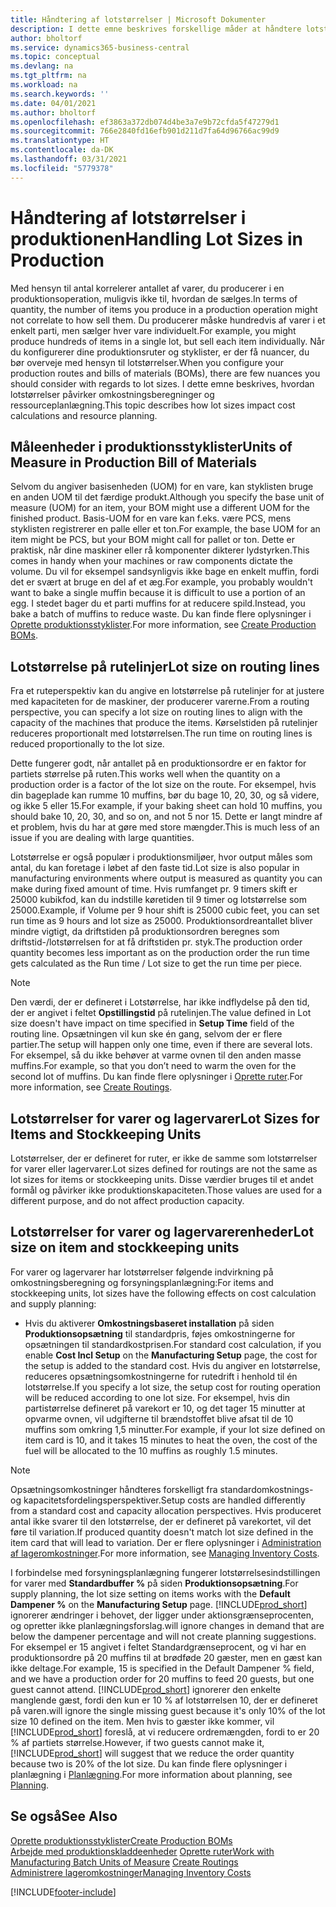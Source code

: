 ```yaml
---
title: Håndtering af lotstørrelser | Microsoft Dokumenter
description: I dette emne beskrives forskellige måder at håndtere lotstørrelser på.
author: bholtorf
ms.service: dynamics365-business-central
ms.topic: conceptual
ms.devlang: na
ms.tgt_pltfrm: na
ms.workload: na
ms.search.keywords: ''
ms.date: 04/01/2021
ms.author: bholtorf
ms.openlocfilehash: ef3863a372db074d4be3a7e9b72cfda5f47279d1
ms.sourcegitcommit: 766e2840fd16efb901d211d7fa64d96766ac99d9
ms.translationtype: HT
ms.contentlocale: da-DK
ms.lasthandoff: 03/31/2021
ms.locfileid: "5779378"
---
```

# <a name="handling-lot-sizes-in-production"></a><span data-ttu-id="15588-103">Håndtering af lotstørrelser i produktionen</span><span class="sxs-lookup"><span data-stu-id="15588-103">Handling Lot Sizes in Production</span></span>
<span data-ttu-id="15588-104">Med hensyn til antal korrelerer antallet af varer, du producerer i en produktionsoperation, muligvis ikke til, hvordan de sælges.</span><span class="sxs-lookup"><span data-stu-id="15588-104">In terms of quantity, the number of items you produce in a production operation might not correlate to how sell them.</span></span> <span data-ttu-id="15588-105">Du producerer måske hundredvis af varer i et enkelt parti, men sælger hver vare individuelt.</span><span class="sxs-lookup"><span data-stu-id="15588-105">For example, you might produce hundreds of items in a single lot, but sell each item individually.</span></span> <span data-ttu-id="15588-106">Når du konfigurerer dine produktionsruter og styklister, er der få nuancer, du bør overveje med hensyn til lotstørrelser.</span><span class="sxs-lookup"><span data-stu-id="15588-106">When you configure your production routes and bills of materials (BOMs), there are few nuances you should consider with regards to lot sizes.</span></span> <span data-ttu-id="15588-107">I dette emne beskrives, hvordan lotstørrelser påvirker omkostningsberegninger og ressourceplanlægning.</span><span class="sxs-lookup"><span data-stu-id="15588-107">This topic describes how lot sizes impact cost calculations and resource planning.</span></span>

## <a name="units-of-measure-in-production-bill-of-materials"></a><span data-ttu-id="15588-108">Måleenheder i produktionsstyklister</span><span class="sxs-lookup"><span data-stu-id="15588-108">Units of Measure in Production Bill of Materials</span></span>
<span data-ttu-id="15588-109">Selvom du angiver basisenheden (UOM) for en vare, kan styklisten bruge en anden UOM til det færdige produkt.</span><span class="sxs-lookup"><span data-stu-id="15588-109">Although you specify the base unit of measure (UOM) for an item, your BOM might use a different UOM for the finished product.</span></span> <span data-ttu-id="15588-110">Basis-UOM for en vare kan f.eks. være PCS, mens styklisten registrerer en palle eller et ton.</span><span class="sxs-lookup"><span data-stu-id="15588-110">For example, the base UOM for an item might be PCS, but your BOM might call for pallet or ton.</span></span> <span data-ttu-id="15588-111">Dette er praktisk, når dine maskiner eller rå komponenter dikterer lydstyrken.</span><span class="sxs-lookup"><span data-stu-id="15588-111">This comes in handy when your machines or raw components dictate the volume.</span></span> <span data-ttu-id="15588-112">Du vil for eksempel sandsynligvis ikke bage en enkelt muffin, fordi det er svært at bruge en del af et æg.</span><span class="sxs-lookup"><span data-stu-id="15588-112">For example, you probably wouldn't want to bake a single muffin because it is difficult to use a portion of an egg.</span></span> <span data-ttu-id="15588-113">I stedet bager du et parti muffins for at reducere spild.</span><span class="sxs-lookup"><span data-stu-id="15588-113">Instead, you bake a batch of muffins to reduce waste.</span></span> <span data-ttu-id="15588-114">Du kan finde flere oplysninger i [Oprette produktionsstyklister](production-how-to-create-production-boms.md).</span><span class="sxs-lookup"><span data-stu-id="15588-114">For more information, see [Create Production BOMs](production-how-to-create-production-boms.md).</span></span>

## <a name="lot-size-on-routing-lines"></a><span data-ttu-id="15588-115">Lotstørrelse på rutelinjer</span><span class="sxs-lookup"><span data-stu-id="15588-115">Lot size on routing lines</span></span>
<span data-ttu-id="15588-116">Fra et ruteperspektiv kan du angive en lotstørrelse på rutelinjer for at justere med kapaciteten for de maskiner, der producerer varerne.</span><span class="sxs-lookup"><span data-stu-id="15588-116">From a routing perspective, you can specify a lot size on routing lines to align with the capacity of the machines that produce the items.</span></span> <span data-ttu-id="15588-117">Kørselstiden på rutelinjer reduceres proportionalt med lotstørrelsen.</span><span class="sxs-lookup"><span data-stu-id="15588-117">The run time on routing lines is reduced proportionally to the lot size.</span></span> 

<span data-ttu-id="15588-118">Dette fungerer godt, når antallet på en produktionsordre er en faktor for partiets størrelse på ruten.</span><span class="sxs-lookup"><span data-stu-id="15588-118">This works well when the quantity on a production order is a factor of the lot size on the route.</span></span> <span data-ttu-id="15588-119">For eksempel, hvis din bageplade kan rumme 10 muffins, bør du bage 10, 20, 30, og så videre, og ikke 5 eller 15.</span><span class="sxs-lookup"><span data-stu-id="15588-119">For example, if your baking sheet can hold 10 muffins, you should bake 10, 20, 30, and so on, and not 5 nor 15.</span></span>  <span data-ttu-id="15588-120">Dette er langt mindre af et problem, hvis du har at gøre med store mængder.</span><span class="sxs-lookup"><span data-stu-id="15588-120">This is much less of an issue if you are dealing with large quantities.</span></span>

<span data-ttu-id="15588-121">Lotstørrelse er også populær i produktionsmiljøer, hvor output måles som antal, du kan foretage i løbet af den faste tid.</span><span class="sxs-lookup"><span data-stu-id="15588-121">Lot size is also popular in manufacturing environments where output is measured as quantity you can make during fixed amount of time.</span></span> <span data-ttu-id="15588-122">Hvis rumfanget pr. 9 timers skift er 25000 kubikfod, kan du indstille køretiden til 9 timer og lotstørrelse som 25000.</span><span class="sxs-lookup"><span data-stu-id="15588-122">Example, if Volume per 9 hour shift is 25000 cubic feet, you can set run time as 9 hours and lot size as 25000.</span></span>
<span data-ttu-id="15588-123">Produktionsordreantallet bliver mindre vigtigt, da driftstiden på produktionsordren beregnes som driftstid-/lotstørrelsen for at få driftstiden pr. styk.</span><span class="sxs-lookup"><span data-stu-id="15588-123">The production order quantity becomes less important as on the production order the run time gets calculated as the Run time / Lot size to get the run time per piece.</span></span>
 
> [!NOTE]
> <span data-ttu-id="15588-124">Den værdi, der er defineret i Lotstørrelse, har ikke indflydelse på den tid, der er angivet i feltet **Opstillingstid** på rutelinjen.</span><span class="sxs-lookup"><span data-stu-id="15588-124">The value defined in Lot size doesn't have impact on time specified in **Setup Time** field of the routing line.</span></span> <span data-ttu-id="15588-125">Opsætningen vil kun ske én gang, selvom der er flere partier.</span><span class="sxs-lookup"><span data-stu-id="15588-125">The setup will happen only one time, even if there are several lots.</span></span> <span data-ttu-id="15588-126">For eksempel, så du ikke behøver at varme ovnen til den anden masse muffins.</span><span class="sxs-lookup"><span data-stu-id="15588-126">For example, so that you don’t need to warm the oven for the second lot of muffins.</span></span> <span data-ttu-id="15588-127">Du kan finde flere oplysninger i [Oprette ruter](production-how-to-create-routings.md).</span><span class="sxs-lookup"><span data-stu-id="15588-127">For more information, see [Create Routings](production-how-to-create-routings.md).</span></span>

## <a name="lot-sizes-for-items-and-stockkeeping-units"></a><span data-ttu-id="15588-128">Lotstørrelser for varer og lagervarer</span><span class="sxs-lookup"><span data-stu-id="15588-128">Lot Sizes for Items and Stockkeeping Units</span></span>
<span data-ttu-id="15588-129">Lotstørrelser, der er defineret for ruter, er ikke de samme som lotstørrelser for varer eller lagervarer.</span><span class="sxs-lookup"><span data-stu-id="15588-129">Lot sizes defined for routings are not the same as lot sizes for items or stockkeeping units.</span></span> <span data-ttu-id="15588-130">Disse værdier bruges til et andet formål og påvirker ikke produktionskapaciteten.</span><span class="sxs-lookup"><span data-stu-id="15588-130">Those values are used for a different purpose, and do not affect production capacity.</span></span> 

## <a name="lot-size-on-item-and-stockkeeping-units"></a><span data-ttu-id="15588-131">Lotstørrelser for varer og lagervarerenheder</span><span class="sxs-lookup"><span data-stu-id="15588-131">Lot size on item and stockkeeping units</span></span>
<span data-ttu-id="15588-132">For varer og lagervarer har lotstørrelser følgende indvirkning på omkostningsberegning og forsyningsplanlægning:</span><span class="sxs-lookup"><span data-stu-id="15588-132">For items and stockkeeping units, lot sizes have the following effects on cost calculation and supply planning:</span></span>

* <span data-ttu-id="15588-133">Hvis du aktiverer **Omkostningsbaseret installation** på siden **Produktionsopsætning** til standardpris, føjes omkostningerne for opsætningen til standardkostprisen.</span><span class="sxs-lookup"><span data-stu-id="15588-133">For standard cost calculation, if you enable **Cost Incl Setup** on the **Manufacturing Setup** page, the cost for the setup is added to the standard cost.</span></span> <span data-ttu-id="15588-134">Hvis du angiver en lotstørrelse, reduceres opsætningsomkostningerne for rutedrift i henhold til én lotstørrelse.</span><span class="sxs-lookup"><span data-stu-id="15588-134">If you specify a lot size, the setup cost for routing operation will be reduced according to one lot size.</span></span> <span data-ttu-id="15588-135">For eksempel, hvis din partistørrelse defineret på varekort er 10, og det tager 15 minutter at opvarme ovnen, vil udgifterne til brændstoffet blive afsat til de 10 muffins som omkring 1,5 minutter.</span><span class="sxs-lookup"><span data-stu-id="15588-135">For example, if your lot size defined on item card is 10, and it takes 15 minutes to heat the oven, the cost of the fuel will be allocated to the 10 muffins as roughly 1.5 minutes.</span></span> 

> [!NOTE]
> <span data-ttu-id="15588-136">Opsætningsomkostninger håndteres forskelligt fra standardomkostnings- og kapacitetsfordelingsperspektiver.</span><span class="sxs-lookup"><span data-stu-id="15588-136">Setup costs are handled differently from a standard cost and capacity allocation perspectives.</span></span> <span data-ttu-id="15588-137">Hvis produceret antal ikke svarer til den lotstørrelse, der er defineret på varekortet, vil det føre til variation.</span><span class="sxs-lookup"><span data-stu-id="15588-137">If produced quantity doesn't match lot size defined in the item card that will lead to variation.</span></span> <span data-ttu-id="15588-138">Der er flere oplysninger i [Administration af lageromkostninger](finance-manage-inventory-costs.md).</span><span class="sxs-lookup"><span data-stu-id="15588-138">For more information, see [Managing Inventory Costs](finance-manage-inventory-costs.md).</span></span> <!--not sure that I got this part right seems to repeat the first example.-->

<span data-ttu-id="15588-139">I forbindelse med forsyningsplanlægning fungerer lotstørrelsesindstillingen for varer med **Standardbuffer %** på siden **Produktionsopsætning**.</span><span class="sxs-lookup"><span data-stu-id="15588-139">For supply planning, the lot size setting on items works with the **Default Dampener %** on the **Manufacturing Setup** page.</span></span> [!INCLUDE[prod_short](includes/prod_short.md)] <span data-ttu-id="15588-140">ignorerer ændringer i behovet, der ligger under aktionsgrænseprocenten, og opretter ikke planlægningsforslag.</span><span class="sxs-lookup"><span data-stu-id="15588-140">will ignore changes in demand that are below the dampener percentage and will not create planning suggestions.</span></span> <span data-ttu-id="15588-141">For eksempel er 15 angivet i feltet Standardgrænseprocent, og vi har en produktionsordre på 20 muffins til at brødføde 20 gæster, men en gæst kan ikke deltage.</span><span class="sxs-lookup"><span data-stu-id="15588-141">For example, 15 is specified in the Default Dampener % field, and we have a production order for 20 muffins to feed 20 guests, but one guest cannot attend.</span></span> [!INCLUDE[prod_short](includes/prod_short.md)] <span data-ttu-id="15588-142">ignorerer den enkelte manglende gæst, fordi den kun er 10 % af lotstørrelsen 10, der er defineret på varen.</span><span class="sxs-lookup"><span data-stu-id="15588-142">will ignore the single missing guest because it's only 10% of the lot size 10 defined on the item.</span></span> <span data-ttu-id="15588-143">Men hvis to gæster ikke kommer, vil [!INCLUDE[prod_short](includes/prod_short.md)] foreslå, at vi reducere ordremængden, fordi to er 20 % af partiets størrelse.</span><span class="sxs-lookup"><span data-stu-id="15588-143">However, if two guests cannot make it, [!INCLUDE[prod_short](includes/prod_short.md)] will suggest that we reduce the order quantity because two is 20% of the lot size.</span></span> <span data-ttu-id="15588-144">Du kan finde flere oplysninger i planlægning i [Planlægning](production-planning.md).</span><span class="sxs-lookup"><span data-stu-id="15588-144">For more information about planning, see [Planning](production-planning.md).</span></span>

## <a name="see-also"></a><span data-ttu-id="15588-145">Se også</span><span class="sxs-lookup"><span data-stu-id="15588-145">See Also</span></span>
[<span data-ttu-id="15588-146">Oprette produktionsstyklister</span><span class="sxs-lookup"><span data-stu-id="15588-146">Create Production BOMs</span></span>](production-how-to-create-production-boms.md)  
<span data-ttu-id="15588-147">[Arbejde med produktionskladdeenheder](production-how-to-use-the-manufacturing-batch-unit-of-measure.md)
[Oprette ruter](production-how-to-create-routings.md)</span><span class="sxs-lookup"><span data-stu-id="15588-147">[Work with Manufacturing Batch Units of Measure](production-how-to-use-the-manufacturing-batch-unit-of-measure.md)
[Create Routings](production-how-to-create-routings.md)</span></span>  
[<span data-ttu-id="15588-148">Administrere lageromkostninger</span><span class="sxs-lookup"><span data-stu-id="15588-148">Managing Inventory Costs</span></span>](finance-manage-inventory-costs.md)


[!INCLUDE[footer-include](includes/footer-banner.md)]
